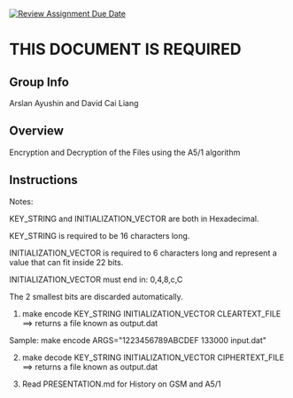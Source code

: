 [![Review Assignment Due Date](https://classroom.github.com/assets/deadline-readme-button-24ddc0f5d75046c5622901739e7c5dd533143b0c8e959d652212380cedb1ea36.svg)](https://classroom.github.com/a/ecp4su41)
# THIS DOCUMENT IS REQUIRED
## Group Info
Arslan Ayushin and David Cai Liang
## Overview
Encryption and Decryption of the Files using the A5/1 algorithm
## Instructions

Notes:

KEY_STRING and INITIALIZATION_VECTOR are both in Hexadecimal.

KEY_STRING is required to be 16 characters long.

INITIALIZATION_VECTOR is required to 6 characters long and represent a value that can fit inside 22 bits.

INITIALIZATION_VECTOR must end in: 0,4,8,c,C

The 2 smallest bits are discarded automatically.

1) make encode KEY_STRING INITIALIZATION_VECTOR CLEARTEXT_FILE ==> returns a file known as output.dat

Sample: make encode ARGS="1223456789ABCDEF 133000 input.dat"

2) make decode KEY_STRING INITIALIZATION_VECTOR CIPHERTEXT_FILE ==> returns a file known as output.dat

3) Read PRESENTATION.md for History on GSM and A5/1
